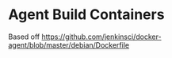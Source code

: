 # Agent Build Containers

Based off https://github.com/jenkinsci/docker-agent/blob/master/debian/Dockerfile